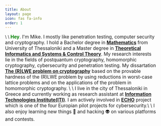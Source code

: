 ```yaml
---
title: About
layout: page
icon: fas fa-info
order: 1
---
```

\\
\\
<span style="font-size:1.1em">
<span style="color:green">**Hey**</span>. I'm Mike. I mostly like penetration testing, computer security and cryptography. I hold a Bachelor degree in [**Mathematics**](https://math.auth.gr/en/) from University of Thessaloniki and a Master degree in [**Theoretical Informatics and Systems & Control Theory**](https://math.auth.gr/en/). 
My research interests lie in the fields of postquantum cryptography, homomorphic cryptography, cybersecurity and penetration testing. My dissartation [**The (R)LWE problem on cryptography**](http://ikee.lib.auth.gr/record/300429?ln=en) based on the provable hardness of the (R)LWE problem by using reductions in worst-case lattice problems and on the applications of the problem in homomorphic cryptography. \\
\\
I live in the city of Thessaloniki in Greece and currently working as research assistant at [**Information Technologies Institute(ITI)**](https://www.iti.gr/iti/index.html). I am actively involved in [**ECHO**](https://echonetwork.eu/) project which is one of the four Europian pilot projects for cybersecurity.\\
\\
I also enjoy learning new things 📖 and hacking 👽 on various platforms and contests.
</span>

